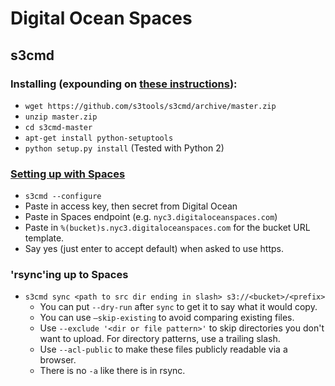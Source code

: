 # Digital Ocean Spaces

## s3cmd

### Installing (expounding on [these instructions](https://s3tools.org/download)):

- `wget https://github.com/s3tools/s3cmd/archive/master.zip`
- `unzip master.zip`
- `cd s3cmd-master`
- `apt-get install python-setuptools`
- `python setup.py install` (Tested with Python 2)

### [Setting up with Spaces](https://www.digitalocean.com/docs/spaces/resources/s3cmd/)

- `s3cmd --configure`
- Paste in access key, then secret from Digital Ocean
- Paste in Spaces endpoint (e.g. `nyc3.digitaloceanspaces.com`)
- Paste in `%(bucket)s.nyc3.digitaloceanspaces.com` for the bucket URL template.
- Say yes (just enter to accept default) when asked to use https.

### 'rsync'ing up to Spaces

- `s3cmd sync <path to src dir ending in slash> s3://<bucket>/<prefix>`
  - You can put `--dry-run` after `sync` to get it to say what it would copy.
  - You can use `—skip-existing` to avoid comparing existing files.
  - Use `--exclude '<dir or file pattern>'` to skip directories you don't want to upload. For directory patterns, use a trailing slash.
  - Use `--acl-public` to make these files publicly readable via a browser.
  - There is no `-a` like there is in rsync.
  
